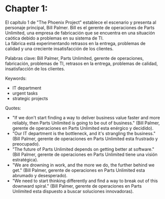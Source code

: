 # Chapter 1: 
El capítulo 1 de "The Phoenix Project" establece el escenario y presenta al personaje principal, Bill Palmer. Bill es el gerente de operaciones de Parts Unlimited, una empresa de fabricación que se encuentra en una situación caótica debido a problemas en su sistema de TI. <br>
La fábrica está experimentando retrasos en la entrega, problemas de calidad y una creciente insatisfacción de los clientes.

Palabras clave: Bill Palmer, Parts Unlimited, gerente de operaciones, fabricación, problemas de TI, retrasos en la entrega, problemas de calidad, insatisfacción de los clientes.


Keywords: 
- IT department 
- urgent tasks 
- strategic projects


Quotes:

* "If we don't start finding a way to deliver business value faster and more reliably, then Parts Unlimited is going to be out of business." (Bill Palmer, gerente de operaciones en Parts Unlimited esta enérgico y decidido).
* "Our IT department is the bottleneck, and it's strangling the business." (Bill Palmer, gerente de operaciones en Parts Unlimited esta frustrado y preocupado).
* "The future of Parts Unlimited depends on getting better at software." (Bill Palmer, gerente de operaciones en Parts Unlimited tiene una visión estratégica).
* "We are drowning in work, and the more we do, the further behind we get." (Bill Palmer, gerente de operaciones en Parts Unlimited esta abrumado y desesperado).
* "We need to start thinking differently and find a way to break out of this downward spiral." (Bill Palmer, gerente de operaciones en Parts Unlimited esta dispuesto a buscar soluciones innovadoras).

